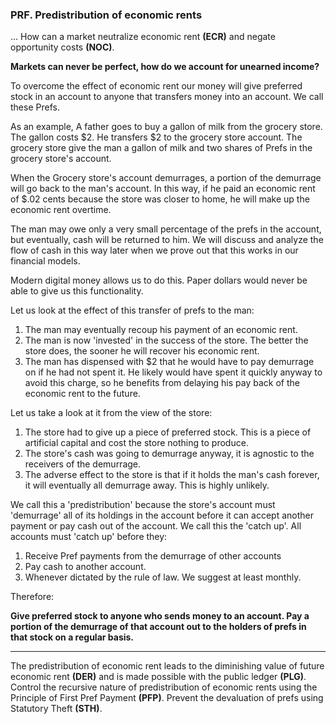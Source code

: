 
### PRF. Predistribution of economic rents

... How can a market neutralize economic rent **(ECR)** and negate opportunity costs **(NOC)**.

**Markets can never be perfect, how do we account for unearned income?**

To overcome the effect of economic rent our money will give preferred stock in an account to anyone that transfers money into an account.  We call these Prefs.

As an example, A father goes to buy a gallon of milk from the grocery store.  The gallon costs $2.  He transfers $2 to the grocery store account.  The grocery store give the man a gallon of milk and two shares of Prefs in the grocery store's account.

When the Grocery store's account demurrages, a portion of the demurrage will go back to the man's account.  In this way, if he paid an economic rent of $.02 cents because the store was closer to home, he will make up the economic rent overtime.

The man may owe only a very small percentage of the prefs in the account, but eventually, cash will be returned to him.  We will discuss and analyze the flow of cash in this way later when we prove out that this works in our financial models.

Modern digital money allows us to do this.  Paper dollars would never be able to give us this functionality.

Let us look at the effect of this transfer of prefs to the man:

1. The man may eventually recoup his payment of an economic rent.
2. The man is now 'invested' in the success of the store.  The better the store does, the sooner he will recover his economic rent.
3. The man has dispensed with $2 that he would have to pay demurrage on if he had not spent it.  He likely would have spent it quickly anyway to avoid this charge, so he benefits from delaying his pay back of the economic rent to the future.

Let us take a look at it from the view of the store:

1. The store had to give up a piece of preferred stock.  This is a piece of artificial capital and cost the store nothing to produce.
2. The store's cash was going to demurrage anyway, it is agnostic to the receivers of the demurrage.
3. The adverse effect to the store is that if it holds the man's cash forever, it will eventually all demurrage away. This is highly unlikely.

We call this a 'predistribution' because the store's account must 'demurrage' all of its holdings in the account before it can accept another payment or pay cash out of the account.  We call this the 'catch up'.  All accounts must 'catch up' before they:

1. Receive Pref payments from the demurrage of other accounts
2. Pay cash to another account.
3. Whenever dictated by the rule of law.  We suggest at least monthly.

Therefore:

**Give preferred stock to anyone who sends money to an account.  Pay a portion of the demurrage of that account out to the holders of prefs in that stock on a regular basis.**

----------

The predistribution of economic rent leads to the diminishing value of future economic rent  **(DER)** and is made possible with the public ledger **(PLG)**. Control the recursive nature of predistribution of economic rents using the Principle of First Pref Payment **(PFP)**. Prevent the devaluation of prefs using Statutory Theft **(STH)**.


